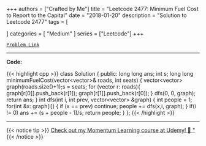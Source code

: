 
+++
authors = ["Crafted by Me"]
title = "Leetcode 2477: Minimum Fuel Cost to Report to the Capital"
date = "2018-01-20"
description = "Solution to Leetcode 2477"
tags = [
    
]
categories = [
    "Medium"
]
series = ["Leetcode"]
+++



[`Problem Link`](https://leetcode.com/problems/minimum-fuel-cost-to-report-to-the-capital/description/)

---

**Code:**

{{< highlight cpp >}}
class Solution {
public:
    long long ans;
    int s;
    long long minimumFuelCost(vector<vector<int>>& roads, int seats) {
        vector<vector<int>> graph(roads.size()+1);s = seats;
        for (vector<int> r: roads){
            graph[r[0]].push_back(r[1]);
                      graph[r[1]].push_back(r[0]);
        }
        dfs(0, 0, graph);
        return ans;
    }
    int dfs(int i, int prev, vector<vector<int>> &graph) {
        int people = 1;
        for(int &x: graph[i]) {
            if (x == prev) continue;
            people += dfs(x,i, graph);
        }
        if(i != 0) ans += (s + people - 1)/s;
        return people;
     }
};
{{< /highlight >}}



---



{{< notice tip >}}
[Check out my Momentum Learning course at Udemy! 🚀 "](https://www.udemy.com/course/blind-75-the-data-structures-and-algorithms-essentials/)
{{< /notice >}}

